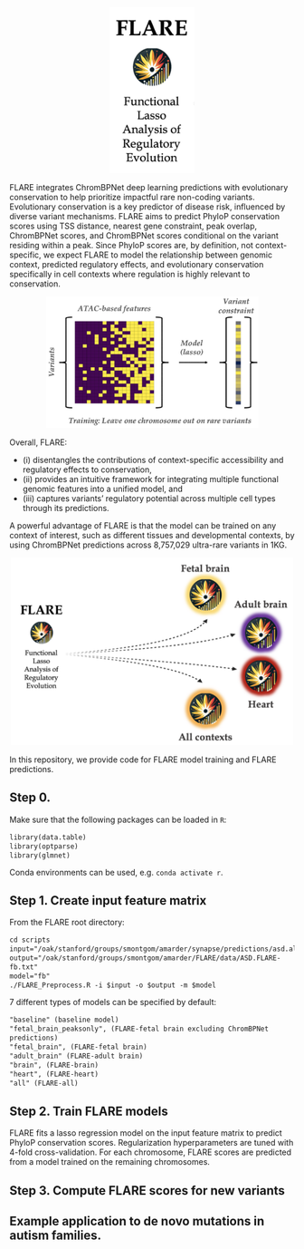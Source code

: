 <div align="center">
<img src="img/FLARE_logo_text.png" alt="FLARE_logo_text" width="150">
</div>

FLARE integrates ChromBPNet deep learning predictions with evolutionary conservation to help prioritize impactful rare non-coding variants. Evolutionary conservation is a key predictor of disease risk, influenced by diverse variant mechanisms. FLARE aims to predict PhyloP conservation scores using TSS distance, nearest gene constraint, peak overlap, ChromBPNet scores, and ChromBPNet scores conditional on the variant residing within a peak. Since PhyloP scores are, by definition, not context-specific, we expect FLARE to model the relationship between genomic context, predicted regulatory effects, and evolutionary conservation specifically in cell contexts where regulation is highly relevant to conservation. 

<div align="center">
<img src="img/FLARE_schematic_2.png" alt="FLARE Schematic2" width="375">
</div>

Overall, FLARE:

- (i) disentangles the contributions of context-specific accessibility and regulatory effects to conservation, 
- (ii) provides an intuitive framework for integrating multiple functional genomic features into a unified model, and 
- (iii) captures variants’ regulatory potential across multiple cell types through its predictions. 

A powerful advantage of FLARE is that the model can be trained on any context of interest, such as  different tissues and developmental contexts, by using ChromBPNet predictions across 8,757,029 ultra-rare variants in 1KG.

<div align="center">
<img src="img/FLARE_schematic_1.png" alt="FLARE Schematic1" width="500">
</div>

In this repository, we provide code for FLARE model training and FLARE predictions.

## Step 0.

Make sure that the following packages can be loaded in `R`:

```
library(data.table)
library(optparse)
library(glmnet)
```

Conda environments can be used, e.g. `conda activate r`.


## Step 1. Create input feature matrix

From the FLARE root directory:

```
cd scripts
input="/oak/stanford/groups/smontgom/amarder/synapse/predictions/asd.all_dataset.K562_bias.annot2.txt.gz"
output="/oak/stanford/groups/smontgom/amarder/FLARE/data/ASD.FLARE-fb.txt"
model="fb"
./FLARE_Preprocess.R -i $input -o $output -m $model
```

7 different types of models can be specified by default:

```
"baseline" (baseline model)
"fetal_brain_peaksonly", (FLARE-fetal brain excluding ChromBPNet predictions)
"fetal_brain", (FLARE-fetal brain)
"adult_brain" (FLARE-adult brain)
"brain", (FLARE-brain)
"heart", (FLARE-heart)
"all" (FLARE-all)
```

## Step 2. Train FLARE models

FLARE fits a lasso regression model on the input feature matrix to predict PhyloP conservation scores. Regularization hyperparameters are tuned with 4-fold cross-validation. For each chromosome, FLARE scores are predicted from a model trained on the remaining chromosomes.



## Step 3. Compute FLARE scores for new variants

## Example application to de novo mutations in autism families.

